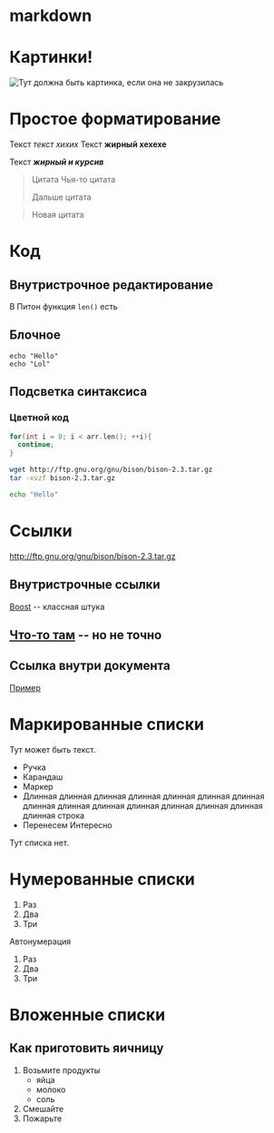 # markdown

# Картинки!

![Тут должна быть картинка, если она не закрузилась](https://imgur.com/ROBU275)

# Простое форматирование

Текст *текст хихих* 
Текст **жирный хехехе**

Текст ***жирный и курсив***

> Цитата
Чья-то цитата
>
> Дальше цитата

> Новая цитата

# Код

## Внутристрочное редактирование

В Питон функция `len()` есть

## Блочное

```
echo "Hello"
echo "Lol"

```

## Подсветка синтаксиса

### Цветной код

```cpp
for(int i = 0; i < arr.len(); ++i){
  continue;
}

```

```sh
wget http://ftp.gnu.org/gnu/bison/bison-2.3.tar.gz
tar -xvzf bison-2.3.tar.gz

echo "Hello"
``` 

# Ссылки

http://ftp.gnu.org/gnu/bison/bison-2.3.tar.gz

## Внутристрочные ссылки

[Boost](http://ftp.gnu.org/gnu/bison/bison-2.3.tar.gz) -- классная штука

## [Что-то там][метка] -- но не точно

[метка]:http://ftp.gnu.org/gnu/bison/bison-2.3.tar.gz

## Ссылка внутри документа

[Пример](#%D0%91%D0%BB%D0%BE%D1%87%D0%BD%D0%BE%D0%B5)

# Маркированные списки

Тут может быть текст.

* Ручка
* Карандаш 
* Маркер
* Длинная длинная длинная длинная длинная длинная длинная длинная длинная длинная длинная длинная длинная
длинная длинная  строка
* Перенесем
  Интересно

Тут списка нет.

# Нумерованные списки

1. Раз
2. Два
3. Три

Автонумерация

1. Раз
1. Два
1. Три

# Вложенные списки

## Как приготовить яичницу

1. Возьмите продукты
    * яйца
    * молоко
    * соль
1. Смешайте
1. Пожарьте
